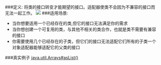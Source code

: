 ###定义:
将类的接口转变才能期望的接口。适配器使类不会因为不兼容的接口而无法一起工作。
![](https://github.com/xu6148152/Design-Patterns/blob/master/DesignPatterns%2Fadapter%2Fadapter.png)
###适用场景:
* 当你想要适用一个已经存在的类,但它的接口无法满足你的需求
* 当你想创建一个可复用的类，与其他不相关的类合作，也就是类不需要有兼容的接口
* 你需要使用几个已经存在的子类，但它们的接口无法适配它们所有的子类一个对象适配器能够适配它的父类的接口

###真实例子
[java.util.Arrays#asList()](http://docs.oracle.com/javase/8/docs/api/java/util/Arrays.html#asList%28T...%29)

